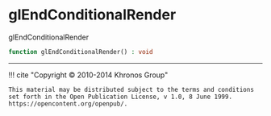# glEndConditionalRender
glEndConditionalRender

```php
function glEndConditionalRender() : void
```






---
     

!!! cite "Copyright © 2010-2014 Khronos Group"

    This material may be distributed subject to the terms and conditions set forth in the Open Publication License, v 1.0, 8 June 1999. https://opencontent.org/openpub/.
